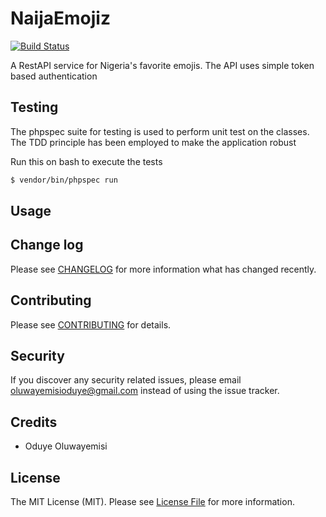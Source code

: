 # NaijaEmojiz

[![Build Status][ico-travis]][link-travis]

A RestAPI service for Nigeria's favorite emojis. The API uses simple token based authentication

## Testing

The phpspec suite for testing is used to perform unit test on the classes. The TDD principle has been employed to make the application robust

Run this on bash to execute the tests

 ```bash
 $ vendor/bin/phpspec run
 ```
 
## Usage


## Change log

Please see [CHANGELOG](CHANGELOG.md) for more information what has changed recently.

## Contributing

Please see [CONTRIBUTING](CONTRIBUTING.md) for details.

## Security

If you discover any security related issues, please email oluwayemisioduye@gmail.com instead of using the issue tracker.

## Credits

- Oduye Oluwayemisi

## License

The MIT License (MIT). Please see [License File](LICENSE.md) for more information.

[ico-travis]: https://img.shields.io/travis/andela-ooduye/EvangelistStatus/master.svg?style=flat-square

[link-travis]: https://travis-ci.org/andela-ooduye/EvangelistStatus
[link-author]: https://github.com/andela-ooduye
[link-contributors]: ../../contributors